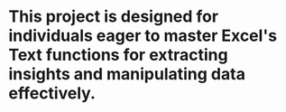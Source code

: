 # This project is designed for individuals eager to master Excel's Text functions for extracting insights and manipulating data effectively.

